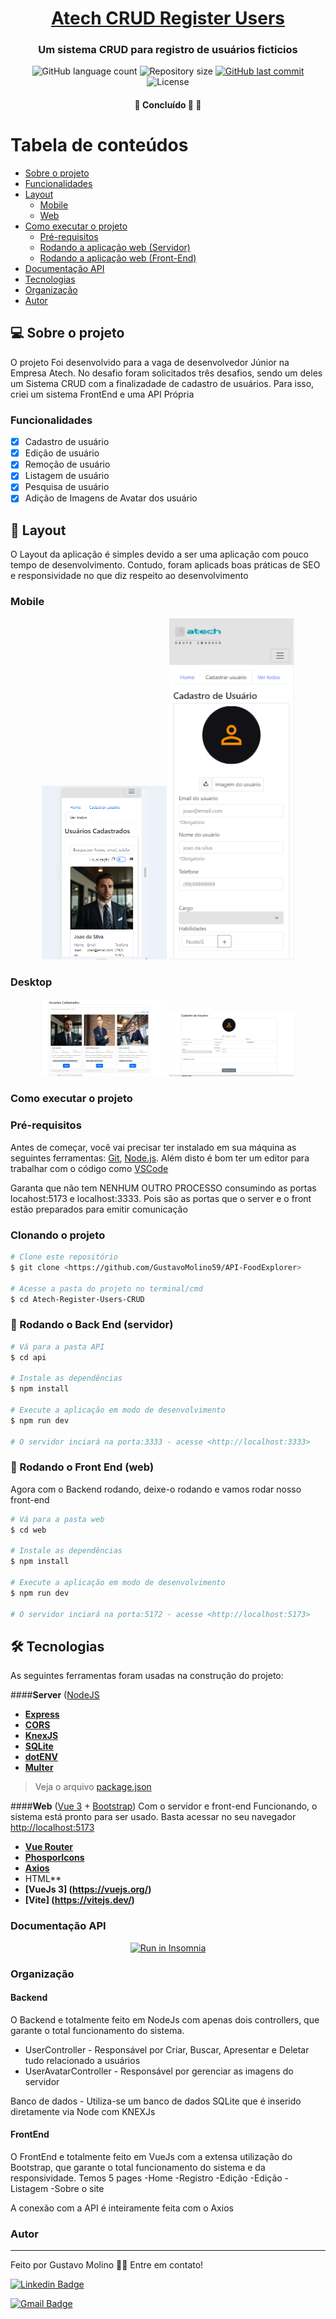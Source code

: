 <h1 align="center">
      <a href="#" alt="Sestema CRUD Atech Tech">Atech CRUD Register Users</a>
</h1>
<h3 align="center">
    Um sistema CRUD para registro de usuários ficticios
</h3>
<p align="center">
  <img alt="GitHub language count" src="https://img.shields.io/github/languages/count/GustavoMolino59/Atech-Register-Users-CRUD?color=%2304D361">

  <img alt="Repository size" src="https://img.shields.io/github/repo-size/GustavoMolino59/Atech-Register-Users-CRUD">
  
  <a href="https://github.com/GustavoMolino59/API-FoodExplorer/commits/master">
    <img alt="GitHub last commit" src="https://img.shields.io/github/last-commit/GustavoMolino59/Atech-Register-Users-CRUD">
  </a>
    
   <img alt="License" src="https://img.shields.io/badge/license-MIT-brightgreen">
   
   
 <h4 align="center">
	🚧   Concluído 🚀 🚧
</h4>

Tabela de conteúdos
=================
<!--ts-->

* [Sobre o projeto](#sobre-o-projeto)
* [Funcionalidades](#Features)
* [Layout](#-layout)
     * [Mobile](#mobile)
     * [Web](#web)
* [Como executar o projeto](#Como-executar-o-projeto)
     * [Pré-requisitos](#pré-requisitos)
     * [Rodando a aplicação web (Servidor)](#user-content---rodando-o-back-end-servidor)
     * [Rodando a aplicação web (Front-End)](#user-content---rodando-o-front-end-servidor)
* [Documentação API](#-documentação-api)
* [Tecnologias](#-tecnologias)
* [Organização](#-organização)
* [Autor](#-autor)
<!--te-->

## 💻 Sobre o projeto
O projeto Foi desenvolvido para a vaga de desenvolvedor Júnior na Empresa Atech. No desafio foram solicitados três desafios, sendo um deles um Sistema CRUD com a finalizadade de cadastro de usuários. Para isso, criei um sistema FrontEnd e uma API Própria


### Funcionalidades
- [x] Cadastro de usuário
- [x] Edição de usuário
- [x] Remoção de usuário
- [x] Listagem de usuário
- [x] Pesquisa de usuário
- [x] Adição de Imagens de Avatar dos usuário

## 🎨 Layout

O Layout da aplicação é simples devido a ser uma aplicação com pouco tempo de desenvolvimento. Contudo, foram aplicads boas práticas de SEO e responsividade no que diz respeito ao desenvolvimento

### Mobile
<p align="center">
  <img alt="Atech crud web mobile" title="#Atech crud web mobile" src="assets/Listing-Resposive.png" width="200px">

  <img alt="Atech crud web mobile" title="#Atech crud web mobile" src="assets/Mobile-Registro.png" width="200px">
</p>

### Desktop
<p align="center">
  <img alt="Atech crud web Desktop" title="#Atech crud web Desktop" src="assets/Desktop-image-1.png" width="200px">

  <img alt="Atech crud web Desktop" title="#Atech crud web Desktop" src="assets/Cadastro-Desktop-2.png" width="200px">
</p>


### Como executar o projeto
### Pré-requisitos
Antes de começar, você vai precisar ter instalado em sua máquina as seguintes ferramentas:
[Git](https://git-scm.com), [Node.js](https://nodejs.org/en/). 
Além disto é bom ter um editor para trabalhar com o código como [VSCode](https://code.visualstudio.com/)

Garanta que não tem NENHUM OUTRO PROCESSO consumindo as portas locahost:5173 e localhost:3333. Pois são as portas que o server e o front estão preparados para emitir comunicação

### Clonando o projeto
```bash
# Clone este repositório
$ git clone <https://github.com/GustavoMolino59/API-FoodExplorer>

# Acesse a pasta do projeto no terminal/cmd
$ cd Atech-Register-Users-CRUD
```


### 🎲 Rodando o Back End (servidor)
```bash
# Vá para a pasta API
$ cd api

# Instale as dependências
$ npm install

# Execute a aplicação em modo de desenvolvimento
$ npm run dev

# O servidor inciará na porta:3333 - acesse <http://localhost:3333>
````

### 🎲 Rodando o Front End (web)
Agora com o Backend rodando, deixe-o rodando e vamos rodar nosso front-end

```bash
# Vá para a pasta web
$ cd web

# Instale as dependências
$ npm install

# Execute a aplicação em modo de desenvolvimento
$ npm run dev

# O servidor inciará na porta:5172 - acesse <http://localhost:5173>
````


## 🛠 Tecnologias

As seguintes ferramentas foram usadas na construção do projeto:

####**Server**  ([NodeJS](https://nodejs.org/en/) 

-   **[Express](https://expressjs.com/)**
-   **[CORS](https://expressjs.com/en/resources/middleware/cors.html)**
-   **[KnexJS](http://knexjs.org/)**
-   **[SQLite](https://github.com/mapbox/node-sqlite3)**
-   **[dotENV](https://github.com/motdotla/dotenv)**
-   **[Multer](https://github.com/expressjs/multer)**
> Veja o arquivo  [package.json](https://github.com/GustavoMolino59/Atech-Register-Users-CRUD/blob/main/package.json)


####**Web**  ([Vue 3](https://vuejs.org/)  +  [Bootstrap](https://getbootstrap.com/))
Com o servidor e front-end Funcionando, o sistema está pronto para ser usado. Basta acessar no seu navegador <http://localhost:5173>
-   **[Vue Router](https://router.vuejs.org/)**
-   **[PhosporIcons](https://phosphoricons.com/)**
-   **[Axios](https://github.com/axios/axios)**
-   HTML**
-   **[VueJs 3] (https://vuejs.org/)**
-   **[Vite] (https://vitejs.dev/)**

### Documentação API
<p align="center">
  <a href="assets/Insomnia-Atech" target="_blank"><img src="https://insomnia.rest/images/run.svg" alt="Run in Insomnia"></a>
</p>

### Organização

#### **Backend**
O Backend e totalmente feito em NodeJs com apenas dois controllers, que garante o total funcionamento do sistema.
- UserController - Responsável por Criar, Buscar, Apresentar e Deletar tudo relacionado a usuários
- UserAvatarController - Responsável por gerenciar as imagens do servidor

Banco de dados - Utiliza-se um banco de dados SQLite que é inserido diretamente via Node com KNEXJs

#### **FrontEnd**
O FrontEnd e totalmente feito em VueJs com a extensa utilização do Bootstrap, que garante o total funcionamento do sistema e da responsividade.
Temos 5 pages
-Home
-Registro
-Edição
-Edição
-Listagem
-Sobre o site

A conexão com a API é inteiramente feita com o Axios
### Autor
---
Feito por Gustavo Molino 👋🏽 Entre em contato!

[![Linkedin Badge](https://img.shields.io/badge/-GustavoMolino-blue?style=flat-square&logo=Linkedin&logoColor=white&link=https://www.linkedin.com/in/gustavo-molino/)](https://www.linkedin.com/in/gustavo-molino/)

[![Gmail Badge](https://img.shields.io/badge/-g247144@dac.unicamp.br-c14438?style=flat-square&logo=Gmail&logoColor=white&link=mailto:g247144@dac.unicamp.br)](mailto:g247144@dac.unicamp.br)




